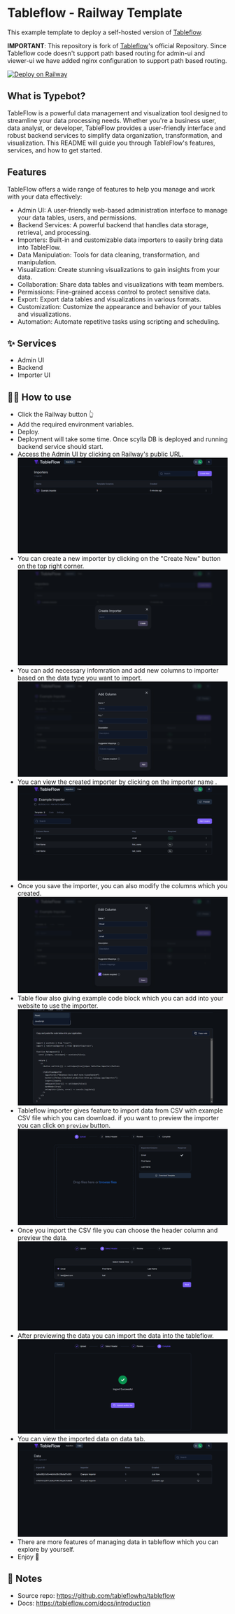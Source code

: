 # Tableflow - Railway Template
This example template to deploy a self-hosted version of [Tableflow](https://tableflow.com/). 

**IMPORTANT**: This repository is fork of [Tableflow](https://github.com/tableflowhq/tableflow)'s official Repository. Since Tableflow code   doesn't support path based routing for admin-ui and viewer-ui we have added nginx configuration to support path based routing.

[![Deploy on Railway](https://railway.app/button.svg)](https://railway.app/template/Zj8toL?referralCode=HT4TtK)

## What is Typebot?
TableFlow is a powerful data management and visualization tool designed to streamline your data processing needs. Whether you're a business user, data analyst, or developer, TableFlow provides a user-friendly interface and robust backend services to simplify data organization, transformation, and visualization. This README will guide you through TableFlow's features, services, and how to get started.

## Features
TableFlow offers a wide range of features to help you manage and work with your data effectively:

- Admin UI: A user-friendly web-based administration interface to manage your data tables, users, and permissions.
- Backend Services: A powerful backend that handles data storage, retrieval, and processing.
- Importers: Built-in and customizable data importers to easily bring data into TableFlow.
- Data Manipulation: Tools for data cleaning, transformation, and manipulation.
- Visualization: Create stunning visualizations to gain insights from your data.
- Collaboration: Share data tables and visualizations with team members.
- Permissions: Fine-grained access control to protect sensitive data.
- Export: Export data tables and visualizations in various formats.
- Customization: Customize the appearance and behavior of your tables and visualizations.
- Automation: Automate repetitive tasks using scripting and scheduling.

## ✨ Services

- Admin UI
- Backend
- Importer UI

## 💁‍♀️ How to use

- Click the Railway button 👆
- Add the required environment variables. 
- Deploy.
- Deployment will take some time. Once scylla DB is deployed and running backend service should start.
- Access the Admin UI by clicking on Railway's public URL. 
![Dashboard](img/admin-dashboard.png)
- You can create a new importer by clicking on the "Create New" button on the top right corner.
![importer](img/new_importer.png)
- You can add necessary infomration and add new columns to importer based on the data type you want to import.
![column](img/Add_column.png)
- You can view the created importer by clicking on the importer name .
![view](img/example_importer.png)
- Once you save the importer, you can also modify the columns which you created.
![edit](img/edit_column.png)
- Table flow also giving example code block which you can add into your website to use the importer.
![code](img/code_block.png)
- Tableflow importer gives feature to import data from CSV with example CSV file which you can download. if you want to preview the importer you can click on `preview` button.
![preview](img/importer-ui.png)
- Once you import the CSV file you can choose the header column and preview the data.
![importer-header](img/importer-header.png)
- After previewing the data you can import the data into the tableflow.
![complete](img/impoter-complete.png)
- You can view the imported data on data tab.
![data](img/data.png)
- There are more features of managing data in tableflow which you can explore by yourself.
- Enjoy 🎉
## 📝 Notes

- Source repo: https://github.com/tableflowhq/tableflow
- Docs: https://tableflow.com/docs/introduction